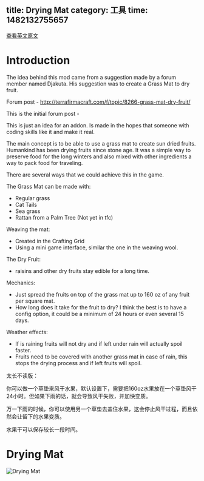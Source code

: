 title: Drying Mat
category: 工具
time: 1482132755657
---
[查看英文原文](https://dl.dropboxusercontent.com/u/87519140/TFC/guides/TFC%20Drying%20Mat%20Mod%20-%20User%20Guide.pdf)

# Introduction

The idea behind this mod came from a suggestion made by a forum member named Djakuta. His
suggestion was to create a Grass Mat to dry fruit.

Forum post - http://terrafirmacraft.com/f/topic/8266-grass-mat-dry-fruit/

This is the initial forum post -

This is just an idea for an addon. Is made in the hopes that someone with coding skills like it and
make it real.

The main concept is to be able to use a grass mat to create sun dried fruits.
Humankind has been drying fruits since stone age. It was a simple way to preserve food for the long
winters and also mixed with other ingredients a way to pack food for traveling.

There are several ways that we could achieve this in the game.

The Grass Mat can be made with:

- Regular grass
- Cat Tails
- Sea grass
- Rattan from a Palm Tree (Not yet in tfc)

Weaving the mat:

- Created in the Crafting Grid
- Using a mini game interface, similar the one in the weaving wool.

The Dry Fruit:

- raisins and other dry fruits stay edible for a long time.

Mechanics:

- Just spread the fruits on top of the grass mat up to 160 oz of any fruit per square mat.
- How long does it take for the fruit to dry? I think the best is to have a config option, it could be a minimum of 24 hours or even several 15 days.

Weather effects:

- If is raining fruits will not dry and if left under rain will actually spoil faster.
- Fruits need to be covered with another grass mat in case of rain, this stops the drying process and if left fruits will spoil.

太长不读版：

你可以做一个草垫来风干水果，默认设置下，需要把160oz水果放在一个草垫风干24小时。但如果下雨的话，就会导致风干失败，并加快变质。

万一下雨的时候，你可以使用另一个草垫去盖住水果，这会停止风干过程，而且依然会让留下的水果变质。

水果干可以保存较长一段时间。

# Drying Mat

![Drying Mat](../../static/drying-mat/drying-mat.recipe.png)



